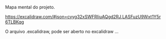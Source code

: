 Mapa mental do projeto.

https://excalidraw.com/#json=cvyg32xSWFRIiuAQgd2RJ,LASFuzU9Wxt1Y5r6TLBKqg

O arquivo .excalidraw, pode ser aberto no excalidraw ...

